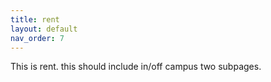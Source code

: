 ```yaml
---
title: rent
layout: default
nav_order: 7
---
```



This is rent. this should include in/off campus two subpages. 